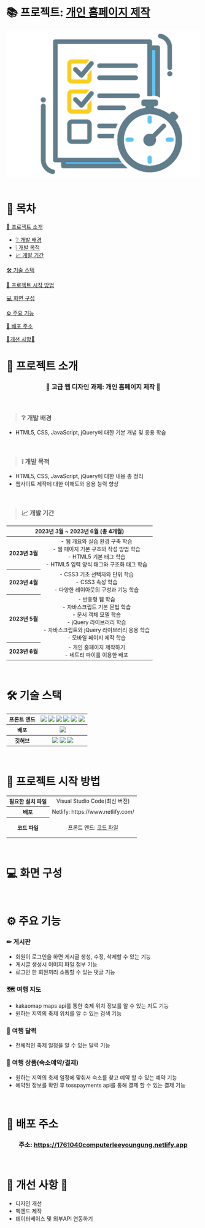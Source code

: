 <!-- # 프로젝트 이름 # -->
# 📚 프로젝트: [개인 홈페이지 제작](https://1761040computerleeyoungung.netlify.app/)
<div align="center">
  <img src="2. Project 문서/image/pngegg.png">
</div>
</br>

<!-- # 목차 # -->
# 📖 목차
<!-- 1. 프로젝트 소개 -->
[📑 프로젝트 소개](#-프로젝트-소개)
- [❔ 개발 배경](#-개발-배경)
- [❕ 개발 목적](#-개발-목적)
- [📈 개발 기간](#-개발-기간)

<!-- 2. 기술 스택(사용한 기술) -->
[🛠 기술 스택](#-기술-스택)

<!-- 3. 프로젝트 시작 방법 -->
[🏁 프로젝트 시작 방법](#-프로젝트-시작-방법)

<!-- 4. 화면 구성(화면 정의서) -->
[💻 화면 구성](#-화면-구성)

<!-- 5. 주요 기능 -->
[⚙ 주요 기능](#-주요-기능)

<!-- 6. 배포 주소 -->
[🌠 배포 주소](#-배포-주소)

<!-- 7. 개선 사항 -->
[🔨개선 사항🔧](#-개선-사항-)
<br> 

<!-- 1. 프로젝트 소개 -->
# 📑 프로젝트 소개

<h3 align="center">📒 고급 웹 디자인 과제: 개인 홈페이지 제작 📒</h3>
<br>

> ### ❔ 개발 배경 
- HTML5, CSS, JavaScript, jQuery에 대한 기본 개념 및 응용 학습 
<br>

> ### ❕ 개발 목적
- HTML5, CSS, JavaScript, jQuery에 대한 내용 총 정리
- 웹사이트 제작에 대한 이해도와 응용 능력 향상
<br>

> ### 📈 개발 기간
<div align="center">
<table style="text-align:center">
    <thead>
        <tr>
            <th colspan=2 style="text-align:center">2023년 3월 ~ 2023년 6월 (총 4개월)</th>
        </tr>
    </thead>
    <tbody>
        <tr>
            <th>2023년 3월</th>
            <td>
                - 웹 개요와 실습 환경 구축 학습 <br>
                - 웹 페이지 기본 구조와 작성 방법 학습 <br>
                - HTML5 기본 태그 학습 <br>
                - HTML5 입력 양식 태그와 구조화 태그 학습
            </td>
        </tr>
        <tr>
            <th>2023년 4월</th>
            <td>
                - CSS3 기초 선택자와 단위 학습 <br>
                - CSS3 속성 학습 <br>
                - 다양한 레이아웃의 구성과 기능 학습 
            </td>
        </tr>
        <tr>
            <th>2023년 5월</th>
            <td>
                - 반응형 웹 학습 <br>
                - 자바스크립트 기본 문법 학습 <br>
                - 문서 객체 모델 학습 <br>
                - jQuery 라이브러리 학습 <br>
                - 자바스크립트와 jQuery 라이브러리 응용 학습 <br>
                - 모바일 페이지 제작 학습 <br>
            </td>
        </tr>
        <tr>
            <th>2023년 6월</th>
            <td>
                - 개인 홈페이지 제작하기 <br>
                - 네트리 파이를 이용한 배포 
            </td>
        </tr>
    </tbody>
</table>
</div>
<br>

<!-- 2. 기술 스택(사용한 기술) -->
# 🛠 기술 스택
<!--
  - 기술스택 배지로 깃허브 프로필, README.md 예쁘게 꾸미기
  > 사용법
    - 기본 구조
      <img src="https://img.shields.io/badge/표시할이름-색상?style=for-the-badge&logo=기술스택아이콘&logoColor=white">

  참고: https://cocoon1787.tistory.com/689 
-->
<div align="center">
<table style="text-align : center;">
    <tbody>
        <tr>
            <th>프론트 엔드</th>
            <th>
            <img src="https://img.shields.io/badge/html5-E34F26?style=for-the-badge&logo=html5&logoColor=white">
            <img src="https://img.shields.io/badge/css-1572B6?style=for-the-badge&logo=css3&logoColor=white"> 
            <img src="https://img.shields.io/badge/javascript-F7DF1E?style=for-the-badge&logo=javascript&logoColor=black"> 
            <img src="https://img.shields.io/badge/jquery-0769AD?style=for-the-badge&logo=jquery&logoColor=white"> 
            <img src="https://img.shields.io/badge/bootstrap-7952B3?style=for-the-badge&logo=bootstrap&logoColor=white"> 
            <img src="https://img.shields.io/badge/visual studio code-007ACC?style=for-the-badge&logo=visualstudiocode&logoColor=white"> 
            </th>
        </tr>
        <tr>
            <th>배포</th>
            <th>
            <img src="https://img.shields.io/badge/netlify-00C7B7?style=for-the-badge&logo=netlify&logoColor=white">
            </th>
        </tr>
        <tr>
            <th>깃허브</th>
            <th>
            <img src="https://img.shields.io/badge/git-F05032?style=for-the-badge&logo=git&logoColor=white"> 
            <img src="https://img.shields.io/badge/github-181717?style=for-the-badge&logo=github&logoColor=white"> 
            <img src="https://img.shields.io/badge/sourcetree-0052CC?style=for-the-badge&logo=sourcetree&logoColor=white">
            </th>
        </tr>
    </tbody>
</table>
</div>
<br>

<!-- 3. 프로젝트 시작 방법 -->
# 🏁 프로젝트 시작 방법
<div align="center">
<table style="text-align : center;">
    <tbody>
        <tr>
            <th>필요한 설치 파일</th>
            <td>
                Visual Studio Code(최신 버전)<br>
            </td>
        </tr>
        <tr>
            <th>배포</th>
            <td>Netlify: https://www.netlify.com/</td>
        </tr>
        <tr>
            <th>코드 파일</th>
            <td>
 
프론트 엔드: [코드 파일](https://github.com/HERO19-71604814/Create-personal-homepage/tree/8221bbdfc74073e8cb56d32bc1da81a2b69ea413/1.%20Project%20File)<br>
            </td>
        </tr>
    </tbody>
</table>
</div>
<br>

<!-- 4. 화면 구성(화면 정의서) -->
# 💻 화면 구성
<div align="center">

</div>
<br>

<!-- 5. 주요 기능 -->
# ⚙ 주요 기능
### ✏ 게시판
- 회원이 로그인을 하면 게시글 생성, 수정, 삭제할 수 있는 기능
- 게시글 생성시 이미지 파일 첨부 기능
- 로그인 한 회원끼리 소통할 수 있는 댓글 기능
### 🗺 여행 지도
- kakaomap maps api를 통한 축제 위치 정보를 알 수 있는 지도 기능
- 원하는 지역의 축제 위치를 알 수 있는 검색 기능 
### 📅 여행 달력
- 전체적인 축제 일정을 알 수 있는 달력 기능
### 🧳 여행 상품(숙소예약/결제)
- 원하는 지역의 축제 일정에 맞춰서 숙소를 찾고 예약 할 수 있는 예약 기능
- 예약된 정보를 확인 후 tosspayments api를 통해 결제 할 수 있는 결제 기능 
<br>

<!-- 6. 배포 주소 -->
# 🌠 배포 주소 
<div align="center">

### 주소: https://1761040computerleeyoungung.netlify.app

</div>
<br>

<!-- 7. 개선 사항(필요 없을 시 주석처리) -->
# 🔨 개선 사항 🔧
- 디자인 개선
- 벡엔드 제작
- 데이터베이스 및 외부API 연동하기    
